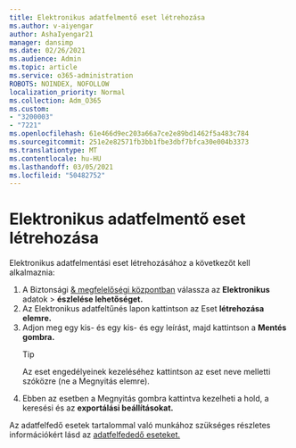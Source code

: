 ```yaml
---
title: Elektronikus adatfelmentő eset létrehozása
ms.author: v-aiyengar
author: AshaIyengar21
manager: dansimp
ms.date: 02/26/2021
ms.audience: Admin
ms.topic: article
ms.service: o365-administration
ROBOTS: NOINDEX, NOFOLLOW
localization_priority: Normal
ms.collection: Adm_O365
ms.custom:
- "3200003"
- "7221"
ms.openlocfilehash: 61e466d9ec203a66a7ce2e89bd1462f5a483c784
ms.sourcegitcommit: 251e2e82571fb3bb1fbe3dbf7bfca30e004b3373
ms.translationtype: MT
ms.contentlocale: hu-HU
ms.lasthandoff: 03/05/2021
ms.locfileid: "50482752"
---
```

# <a name="create-an-ediscovery-case"></a>Elektronikus adatfelmentő eset létrehozása

Elektronikus adatfelmentási eset létrehozásához a következőt kell alkalmaznia:

1. A Biztonsági [& megfelelőségi központban](https://go.microsoft.com/fwlink/p/?linkid=2077143) válassza az **Elektronikus** adatok  >  **észlelése lehetőséget.**
1. Az Elektronikus adatfeltűnés lapon kattintson az Eset **létrehozása elemre.**
1. Adjon meg egy kis- és egy kis- és egy leírást, majd kattintson a **Mentés gombra.**
    > [!TIP]
    >Az eset engedélyeinek kezeléséhez kattintson az eset neve melletti szóközre (ne a Megnyitás elemre).
1. Ebben az esetben a Megnyitás gombra kattintva kezelheti a hold, a keresési és az **exportálási beállításokat.**

Az adatfelfedő esetek tartalommal való munkához szükséges részletes információkért lásd az [adatfelfededő eseteket.](https://go.microsoft.com/fwlink/?linkid=2101589)
